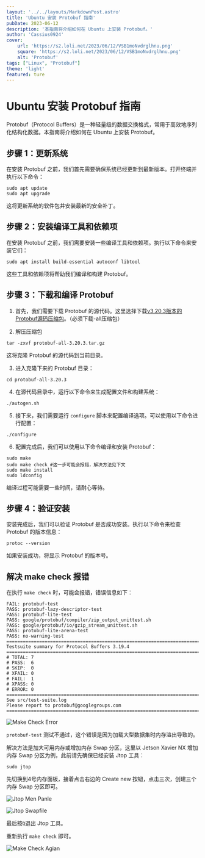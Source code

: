 ```yaml
---
layout: '../../layouts/MarkdownPost.astro'
title: 'Ubuntu 安装 Protobuf 指南'
pubDate: 2023-06-12
description: '本指南将介绍如何在 Ubuntu 上安装 Protobuf。'
author: 'Cassius0924'
cover:
    url: 'https://s2.loli.net/2023/06/12/VSB1moNvdrglhnu.png'
    square: 'https://s2.loli.net/2023/06/12/VSB1moNvdrglhnu.png'
    alt: 'Protobuf'
tags: ["Linux", "Protobuf"]
theme: 'light'
featured: ture
---
```


# Ubuntu 安装 Protobuf 指南

Protobuf（Protocol Buffers）是一种轻量级的数据交换格式，常用于高效地序列化结构化数据。本指南将介绍如何在 Ubuntu 上安装 Protobuf。

## 步骤 1：更新系统

在安装 Protobuf 之前，我们首先需要确保系统已经更新到最新版本。打开终端并执行以下命令：

```shell
sudo apt update
sudo apt upgrade
```

这将更新系统的软件包并安装最新的安全补丁。

## 步骤 2：安装编译工具和依赖项

在安装 Protobuf 之前，我们需要安装一些编译工具和依赖项。执行以下命令来安装它们：

```shell
sudo apt install build-essential autoconf libtool
```

这些工具和依赖项将帮助我们编译和构建 Protobuf。

## 步骤 3：下载和编译 Protobuf

1. 首先，我们需要下载 Protobuf 的源代码。这里选择下载[v3.20.3版本的Protobuf源码压缩包](https://github.com/protocolbuffers/protobuf/releases/tag/v3.20.3)。（必须下载-all压缩包）

2. 解压压缩包

```shell
tar -zxvf protobuf-all-3.20.3.tar.gz
```

这将克隆 Protobuf 的源代码到当前目录。

3. 进入克隆下来的 Protobuf 目录：

```shell
cd protobuf-all-3.20.3
```

4. 在源代码目录中，运行以下命令来生成配置文件和构建系统：

```shell
./autogen.sh
```

5. 接下来，我们需要运行 `configure` 脚本来配置编译选项。可以使用以下命令进行配置：

```shell
./configure
```

6. 配置完成后，我们可以使用以下命令编译和安装 Protobuf：

```shell
sudo make
sudo make check #这一步可能会报错，解决方法见下文
sudo make install
sudo ldconfig
```

编译过程可能需要一些时间，请耐心等待。

## 步骤 4：验证安装

安装完成后，我们可以验证 Protobuf 是否成功安装。执行以下命令来检查 Protobuf 的版本信息：

```shell
protoc --version
```

如果安装成功，将显示 Protobuf 的版本号。

## 解决 make check 报错
在执行 `make check` 时，可能会报错，错误信息如下：

```shell
FAIL: protobuf-test
PASS: protobuf-lazy-descriptor-test
PASS: protobuf-lite-test
PASS: google/protobuf/compiler/zip_output_unittest.sh
PASS: google/protobuf/io/gzip_stream_unittest.sh
PASS: protobuf-lite-arena-test
PASS: no-warning-test
============================================================================
Testsuite summary for Protocol Buffers 3.19.4
============================================================================
# TOTAL: 7
# PASS:  6
# SKIP:  0
# XFAIL: 0
# FAIL:  1
# XPASS: 0
# ERROR: 0
============================================================================
See src/test-suite.log
Please report to protobuf@googlegroups.com
============================================================================
```
![Make Check Error](https://s2.loli.net/2023/06/13/N7k5xDE9AfhUTeM.png)

`protobuf-test` 测试不通过，这个错误是因为加载大型数据集时内存溢出导致的。

解决方法是加大可用内存或增加内存 Swap 分区，这里以 Jetson Xavier NX 增加内存 Swap 分区为例，此前请先确保已经安装 Jtop 工具：

```shell
sudo jtop
```

先切换到4号内存面板，接着点击右边的 Create new 按钮，点击三次，创建三个内存 Swap 分区即可。

![Jtop Men Panle](https://s2.loli.net/2023/06/13/GIaNmi436kAXz5l.png)

![Jtop Swapfile](https://s2.loli.net/2023/06/13/siFRxYDvQl3toAS.png)

最后按`Q`退出 Jtop 工具。

重新执行 `make check` 即可。

![Make Check Agian](https://s2.loli.net/2023/06/13/Vx5liabgdEqA4DK.png)

